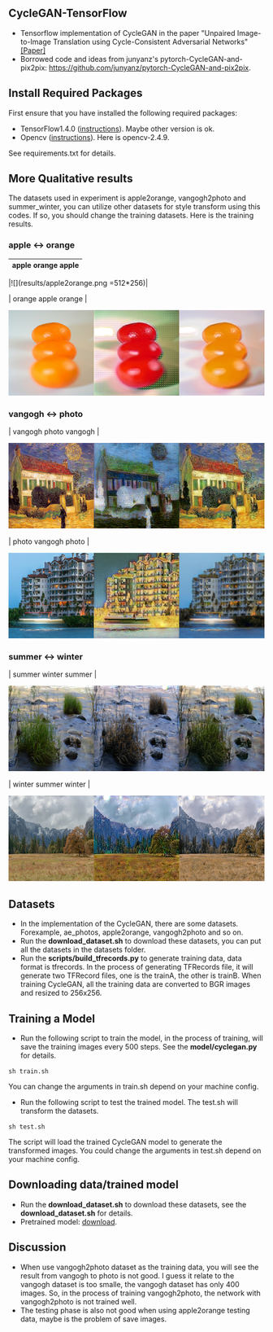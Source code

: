 ## CycleGAN-TensorFlow
* Tensorflow implementation of CycleGAN in the paper "Unpaired Image-to-Image Translation
using Cycle-Consistent Adversarial Networks" [[Paper]](https://arxiv.org/abs/1703.10593)
* Borrowed code and ideas from junyanz's pytorch-CycleGAN-and-pix2pix: https://github.com/junyanz/pytorch-CycleGAN-and-pix2pix.

## Install Required Packages
First ensure that you have installed the following required packages:
* TensorFlow1.4.0 ([instructions](https://www.tensorflow.org/install/)). Maybe other version is ok.
* Opencv ([instructions](https://github.com/opencv/opencv)). Here is opencv-2.4.9.

See requirements.txt for details.

## More Qualitative results
The datasets used in experiment is apple2orange, vangogh2photo and summer_winter, you can utilize other datasets for style transform using this codes. If so, you should change the training datasets. Here is the training results.

### apple <-> orange

| apple orange apple |
|--------------------|

|![](results/apple2orange.png =512*256)|

| orange apple  orange |

![](results/orange2apple.png) 

### vangogh <-> photo

| vangogh photo vangogh |

![](results/vangogh2photo.png) 

| photo vangogh photo |

![](results/photo2vangogh.png) 

### summer <-> winter

| summer winter summer |

![](results/summer2winter.png) 

| winter summer winter |

![](results/winter2summary.png) 

## Datasets
* In the implementation of the CycleGAN, there are some datasets. Forexample, ae_photos, apple2orange, vangogh2photo and so on.
* Run the **download_dataset.sh** to download these datasets, you can put all the datasets in the datasets folder.
* Run the **scripts/build_tfrecords.py** to generate training data, data format is tfrecords. In the process of generating TFRecords file, it will generate two TFRecord files, one is the trainA, the other is trainB. When training CycleGAN, all the training data are converted to BGR images and resized to 256x256.

## Training a Model
* Run the following script to train the model, in the process of training, will save the training images every 500 steps. See the **model/cyclegan.py** for details.
```shell
sh train.sh
```
You can change the arguments in train.sh depend on your machine config.
* Run the following script to test the trained model. The test.sh will transform the datasets.
```shell
sh test.sh
```
The script will load the trained CycleGAN model to generate the transformed images. You could change the arguments in test.sh depend on your machine config.

## Downloading data/trained model
* Run the **download_dataset.sh** to download these datasets, see the **download_dataset.sh** for details.
* Pretrained model: [download](). 

## Discussion
* When use vangogh2photo dataset as the training data, you will see the result from vangogh to photo is not good. I guess it relate to the vangogh dataset is too smalle, the vangogh dataset has only 400 images. So, in the process of training vangogh2photo, the network with vangogh2photo is not trained well.
* The testing phase is also not good when using apple2orange testing data, maybe is the problem of save images.